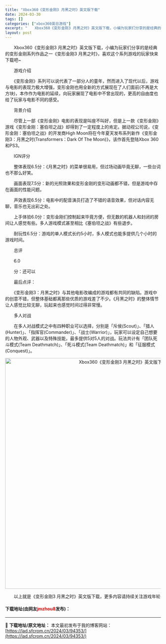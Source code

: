 ```yaml
---
title: "Xbox360《变形金刚3 月黑之时》英文版下载"
date: 2024-03-30
tags: []
categories: ["xbox360英日游戏"]
excerpt: "　　Xbox360《变形金刚3 月黑之时》英文版下载，小编为玩家们分享的是经典的变形金刚系列作品之一《变形金刚3 月黑之时》，喜欢这个系列游戏的玩家快来下载吧~ 　　游戏介绍 　　《变形金刚》系列可以说代表了一部分人的童年，然而进入了现代以后，游戏与电影的表现力极大增强，变形金刚也用全新的方式展现在&hellip;"
layout: post
---
```


 <p>　　Xbox360《变形金刚3 月黑之时》英文版下载，小编为玩家们分享的是经典的变形金刚系列作品之一《变形金刚3 月黑之时》，喜欢这个系列游戏的玩家快来下载吧~</p> <p>　　游戏介绍</p> <p>　　《变形金刚》系列可以说代表了一部分人的童年，然而进入了现代以后，游戏与电影的表现力极大增强，变形金刚也用全新的方式展现在了人们面前(不再是大方块)，本作作为电影的延续，向玩家展现了电影中不曾出现的，更高的自由度也给了玩家与电影不同的感受。</p> <p>　　背景介绍</p> <p>　　尽管上一部《变形金刚》电影的表现是叫座不叫好，但是上一款《变形金刚》游戏《变形金刚：塞伯坦之战》却得到了一定程度上的肯定。据动视公司说，《变形金刚：塞伯坦之战》的开发商High Moon将在今年夏天发布系列新作《变形金刚3：月黑之时(Transformers：Dark Of The Moon)》，该作首先登陆Xbox 360和PS3。</p> <p>　　IGN评分</p> <p>　　整体表现6.5分：《月黑之时》的菜单很易用，但过场动画毕竟无聊，一些台词也不那么好笑。</p> <p>　　画面表现7.5分：新的光照效果和变形金刚的变形动画都不错，但是游戏中存在画面的性能问题。</p> <p>　　声效表现6.5分：电影中的配音演员打造了不错的语音效果，但对话内容无聊，音乐也无出彩之处。</p> <p>　　上手体验6.0分：变形金刚们控制起来毕竟方便，但无数的机器人和封闭的房间让人感觉有些。多人游戏模式甚至相比《塞伯坦之战》有些退步。</p> <p>　　耐玩性6.5分：游戏的单人模式长约5小时，多人模式也能多提供几个小时的游戏时间。</p> <p>　　总评</p> <p>　　6.0</p> <p>　　分：还可以</p> <p>　　最后点评：</p> <p>　　《变形金刚3：月黑之时》与其他电影改编成的游戏都有共同的缺陷。游戏中的创意不错，但整体基础都离那些优质的游戏差了不少。《月黑之时》的整体情节让人感觉比较无聊，玩起来也感觉时间过得非常慢。</p> <p>　　多人对战</p> <p>　　在多人对战模式之中有四种职业可以选择，分别是「斥侯(Scout)」、「猎人(Hunter)」、「指挥官(Commander)」、「战士(Warrior)」，玩家可以设定自己想要的人物外观、武器以及特殊技能，最多提供5对5人的对战。玩法共计有「团队死斗模式(Team Deathmatch)」、「死斗模式(Team Deathmatch)」和「征服模式(Conquest)」。</p> <p align="center"><img align="" border="0" src="https://lad.sfcrom.cn/wp-content/uploads/2024/03/20240330_6607d453367dd.jpg" width="744" alt="Xbox360《变形金刚3 月黑之时》英文版下载" /></p> <p>　　以上就是《变形金刚3 月黑之时》英文版下载，更多内容请持续关注游戏年轮</p> <p><h4>下载地址(由网友<font color="red">jmzhou8</font>发布)：</h4></p> 

---
📖 **下载地址/原文地址：** 本文最初发布于我的博客网站：[https://lad.sfcrom.cn/2024/03/94353/](https://lad.sfcrom.cn/2024/03/94353/)
